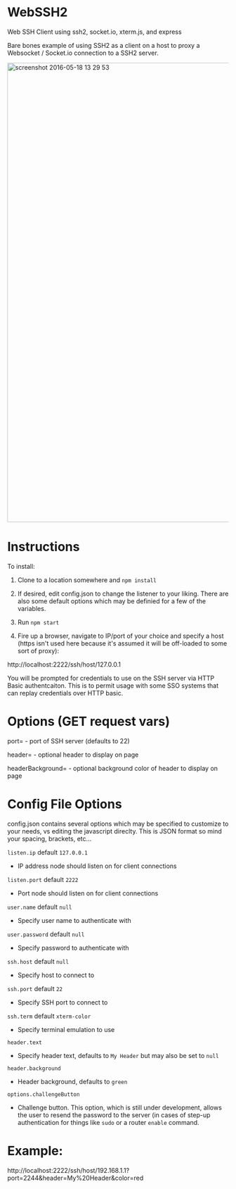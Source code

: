 # WebSSH2
Web SSH Client using ssh2, socket.io, xterm.js, and express

Bare bones example of using SSH2 as a client on a host to proxy a Websocket / Socket.io connection to a SSH2 server. 

<img width="1044" alt="screenshot 2016-05-18 13 29 53" src="https://cloud.githubusercontent.com/assets/1668075/15368633/d2c9c4ca-1cfc-11e6-9961-b5b52a07b9ff.png">

# Instructions
To install:

1. Clone to a location somewhere and `npm install`

2. If desired, edit config.json to change the listener to your liking. There are also some default options which may be definied for a few of the variables.

3. Run `npm start`

4. Fire up a browser, navigate to IP/port of your choice and specify a host (https isn't used here because it's assumed it will be off-loaded to
some sort of proxy):

http://localhost:2222/ssh/host/127.0.0.1

You will be prompted for credentials to use on the SSH server via HTTP Basic authentcaiton. This is to permit usage with some SSO systems that can replay credentials over HTTP basic.

# Options (GET request vars)

port= - port of SSH server (defaults to 22)

header= - optional header to display on page

headerBackground= - optional background color of header to display on page 

# Config File Options
config.json contains several options which may be specified to customize to your needs, vs editing the javascript direclty. This is JSON format so mind your spacing, brackets, etc...

`listen.ip` default `127.0.0.1`
* IP address node should listen on for client connections

`listen.port` default `2222`
* Port node should listen on for client connections

`user.name` default `null`
* Specify user name to authenticate with

`user.password` default `null`
* Specify password to authenticate with

`ssh.host` default `null`
* Specify host to connect to

`ssh.port` default `22`
* Specify SSH port to connect to 

`ssh.term` default `xterm-color`
* Specify terminal emulation to use

`header.text`
* Specify header text, defaults to `My Header` but may also be set to `null`

`header.background`
* Header background, defaults to `green`

`options.challengeButton`
* Challenge button. This option, which is still under development, allows the user to resend the password to the server (in cases of step-up authentication for things like `sudo` or a router `enable` command. 

# Example:

http://localhost:2222/ssh/host/192.168.1.1?port=2244&header=My%20Header&color=red

